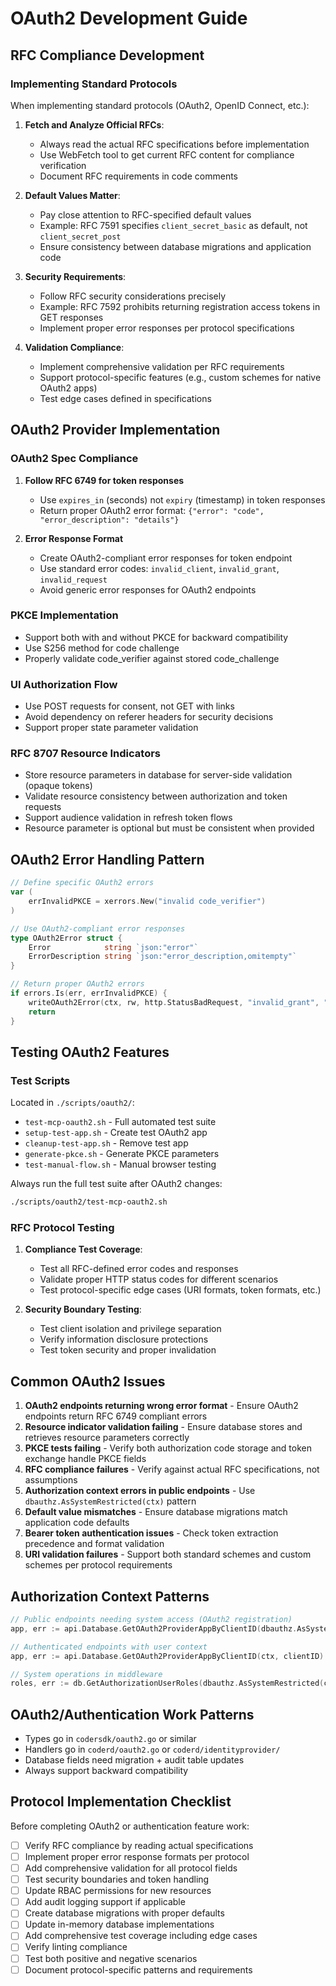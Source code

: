 # OAuth2 Development Guide

## RFC Compliance Development

### Implementing Standard Protocols

When implementing standard protocols (OAuth2, OpenID Connect, etc.):

1. **Fetch and Analyze Official RFCs**:
   - Always read the actual RFC specifications before implementation
   - Use WebFetch tool to get current RFC content for compliance verification
   - Document RFC requirements in code comments

2. **Default Values Matter**:
   - Pay close attention to RFC-specified default values
   - Example: RFC 7591 specifies `client_secret_basic` as default, not `client_secret_post`
   - Ensure consistency between database migrations and application code

3. **Security Requirements**:
   - Follow RFC security considerations precisely
   - Example: RFC 7592 prohibits returning registration access tokens in GET responses
   - Implement proper error responses per protocol specifications

4. **Validation Compliance**:
   - Implement comprehensive validation per RFC requirements
   - Support protocol-specific features (e.g., custom schemes for native OAuth2 apps)
   - Test edge cases defined in specifications

## OAuth2 Provider Implementation

### OAuth2 Spec Compliance

1. **Follow RFC 6749 for token responses**
   - Use `expires_in` (seconds) not `expiry` (timestamp) in token responses
   - Return proper OAuth2 error format: `{"error": "code", "error_description": "details"}`

2. **Error Response Format**
   - Create OAuth2-compliant error responses for token endpoint
   - Use standard error codes: `invalid_client`, `invalid_grant`, `invalid_request`
   - Avoid generic error responses for OAuth2 endpoints

### PKCE Implementation

- Support both with and without PKCE for backward compatibility
- Use S256 method for code challenge
- Properly validate code_verifier against stored code_challenge

### UI Authorization Flow

- Use POST requests for consent, not GET with links
- Avoid dependency on referer headers for security decisions
- Support proper state parameter validation

### RFC 8707 Resource Indicators

- Store resource parameters in database for server-side validation (opaque tokens)
- Validate resource consistency between authorization and token requests
- Support audience validation in refresh token flows
- Resource parameter is optional but must be consistent when provided

## OAuth2 Error Handling Pattern

```go
// Define specific OAuth2 errors
var (
    errInvalidPKCE = xerrors.New("invalid code_verifier")
)

// Use OAuth2-compliant error responses
type OAuth2Error struct {
    Error            string `json:"error"`
    ErrorDescription string `json:"error_description,omitempty"`
}

// Return proper OAuth2 errors
if errors.Is(err, errInvalidPKCE) {
    writeOAuth2Error(ctx, rw, http.StatusBadRequest, "invalid_grant", "The PKCE code verifier is invalid")
    return
}
```

## Testing OAuth2 Features

### Test Scripts

Located in `./scripts/oauth2/`:

- `test-mcp-oauth2.sh` - Full automated test suite
- `setup-test-app.sh` - Create test OAuth2 app
- `cleanup-test-app.sh` - Remove test app
- `generate-pkce.sh` - Generate PKCE parameters
- `test-manual-flow.sh` - Manual browser testing

Always run the full test suite after OAuth2 changes:

```bash
./scripts/oauth2/test-mcp-oauth2.sh
```

### RFC Protocol Testing

1. **Compliance Test Coverage**:
   - Test all RFC-defined error codes and responses
   - Validate proper HTTP status codes for different scenarios
   - Test protocol-specific edge cases (URI formats, token formats, etc.)

2. **Security Boundary Testing**:
   - Test client isolation and privilege separation
   - Verify information disclosure protections
   - Test token security and proper invalidation

## Common OAuth2 Issues

1. **OAuth2 endpoints returning wrong error format** - Ensure OAuth2 endpoints return RFC 6749 compliant errors
2. **Resource indicator validation failing** - Ensure database stores and retrieves resource parameters correctly
3. **PKCE tests failing** - Verify both authorization code storage and token exchange handle PKCE fields
4. **RFC compliance failures** - Verify against actual RFC specifications, not assumptions
5. **Authorization context errors in public endpoints** - Use `dbauthz.AsSystemRestricted(ctx)` pattern
6. **Default value mismatches** - Ensure database migrations match application code defaults
7. **Bearer token authentication issues** - Check token extraction precedence and format validation
8. **URI validation failures** - Support both standard schemes and custom schemes per protocol requirements

## Authorization Context Patterns

```go
// Public endpoints needing system access (OAuth2 registration)
app, err := api.Database.GetOAuth2ProviderAppByClientID(dbauthz.AsSystemRestricted(ctx), clientID)

// Authenticated endpoints with user context
app, err := api.Database.GetOAuth2ProviderAppByClientID(ctx, clientID)

// System operations in middleware
roles, err := db.GetAuthorizationUserRoles(dbauthz.AsSystemRestricted(ctx), userID)
```

## OAuth2/Authentication Work Patterns

- Types go in `codersdk/oauth2.go` or similar
- Handlers go in `coderd/oauth2.go` or `coderd/identityprovider/`
- Database fields need migration + audit table updates
- Always support backward compatibility

## Protocol Implementation Checklist

Before completing OAuth2 or authentication feature work:

- [ ] Verify RFC compliance by reading actual specifications
- [ ] Implement proper error response formats per protocol
- [ ] Add comprehensive validation for all protocol fields
- [ ] Test security boundaries and token handling
- [ ] Update RBAC permissions for new resources
- [ ] Add audit logging support if applicable
- [ ] Create database migrations with proper defaults
- [ ] Update in-memory database implementations
- [ ] Add comprehensive test coverage including edge cases
- [ ] Verify linting compliance
- [ ] Test both positive and negative scenarios
- [ ] Document protocol-specific patterns and requirements
